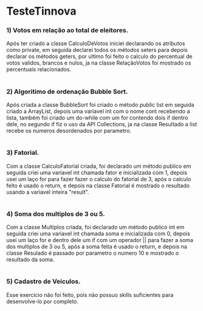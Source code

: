 # TesteTinnova

### 1) Votos em relação ao total de eleitores.
Após ter criado a classe CalculoDeVotos iniciei declarando os atributos como private, em seguida declarei todos os métodos seters para depois declarar os métodos geters, por ultimo foi feito o calculo do percentual de votos validos, brancos e nulos, ja na classe RelaçãoVotos foi mostrado os percentuais relacionados.
#

### 2) Algoritimo de ordenação Bubble Sort.
Após criada a classe BubbleSort foi criado o método public list em seguida criado a ArrayList, depois uma variavel int com o nome cont recebendo a lista, também foi criado um do-while com um for contendo dois if dentro dele, no segundo if fiz o uso da API Collections, ja na classe Resultado a list recebe os numeros desordenados por parametro.
#

### 3) Fatorial.
Com a classe CalculoFatorial criada, foi declarado um método publico em seguida criei uma variavel int chamada fator e inicializada com 1, depois usei um laço for para fazer fazer o calculo do fatorial de 3, após o calculo feito é usado o return, e depois na classe Fatorial é mostrado o resultado usando a variavel inteira "result". 
#

### 4) Soma dos multiplos de 3 ou 5.
Com a classe Multiplos criada, foi declarado um método publico int em seguida criei uma variavel int chamada soma e inicializada com 0, depois usei um laço for e dentro dele um if com um operador || para fazer a soma dos multiplos de 3 ou 5, após a soma feita é usado o return, e depois na classe Resulado é passado por parametro o numero 10 e mostrado o resultado da soma. 
#

### 5) Cadastro de Veiculos.
Esse exercicio não foi feito, pois não possuo skills suficientes para desenvolve-lo por completo.
